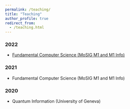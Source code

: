 ```yaml
---
permalink: /teaching/
title: "Teaching"
author_profile: true
redirect_from: 
  - /teaching.html
---
```



### 2022

- [Fundamental Computer Science (MoSIG M1 and M1 Info)](https://im2ag-moodle.univ-grenoble-alpes.fr/course/view.php?id=445)

### 2021

- Fundamental Computer Science (MoSIG M1 and M1 Info)

### 2020

- Quantum Information (University of Geneva)